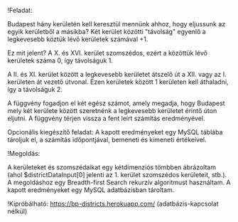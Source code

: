 !Feladat:

Budapest hány kerületén kell keresztül mennünk ahhoz, hogy eljussunk az egyik kerületből a másikba? 
Két kerület közötti "távolság" egyenlő a legkevesebb köztük lévő kerületek számával +1.

Ez mit jelent?
A X. és XVI. kerület szomszédos, ezért a közöttük lévő kerületek száma 0, így távolságuk 1. 

A II. és XI. kerület között a legkevesebb kerületet átszelő út a XII. vagy az I. kerületen át vezető útvonal. Ezen kerületek között 1 kerületen kell áthaladni, így a távolságuk 2.

A függvény fogadjon el két egész számot, amely megadja, hogy Budapest mely két kerülete között szeretnénk a legkevesebb kerületet érintő úton eljutni.
A függvény térjen vissza a fent leírt számítás eredményével.

Opcionális kiegészítő feladat:
A kapott eredményeket egy MySQL táblába tároljuk el, a számítás időpontjával, bemeneti és kimeneti értékeivel.


!Megoldás:

A kerületeket és szomszédaikat egy kétdimenziós tömbben ábrázoltam (ahol $districtDataInput[0] jelenti az 1. kerület szomszédos kerületeit, stb.).
A megoldáshoz egy Breadth-first Search rekurzív algoritmust használtam.
A kapott eredményeket egy MySQL adatbázisban tároltam.

!Kipróbálható: https://bp-districts.herokuapp.com/ (adatbázis-kapcsolat nélkül)
